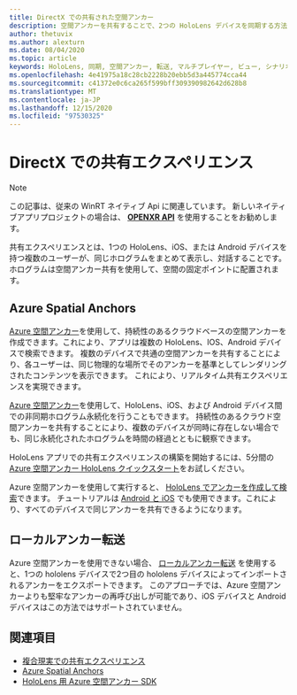 ```yaml
---
title: DirectX での共有された空間アンカー
description: 空間アンカーを共有することで、2つの HoloLens デバイスを同期する方法について説明します。
author: thetuvix
ms.author: alexturn
ms.date: 08/04/2020
ms.topic: article
keywords: HoloLens, 同期, 空間アンカー, 転送, マルチプレイヤー, ビュー, シナリオ, チュートリアル, サンプルコード, Azure, Azure 空間アンカー, ASA
ms.openlocfilehash: 4e41975a18c28cb2228b20ebb5d3a445774cca44
ms.sourcegitcommit: c41372e0c6ca265f599bff309390982642d628b8
ms.translationtype: MT
ms.contentlocale: ja-JP
ms.lasthandoff: 12/15/2020
ms.locfileid: "97530325"
---
```

# <a name="shared-experiences-in-directx"></a>DirectX での共有エクスペリエンス

> [!NOTE]
> この記事は、従来の WinRT ネイティブ Api に関連しています。  新しいネイティブアプリプロジェクトの場合は、 **[OPENXR API](../native/openxr-getting-started.md)** を使用することをお勧めします。

共有エクスペリエンスとは、1つの HoloLens、iOS、または Android デバイスを持つ複数のユーザーが、同じホログラムをまとめて表示し、対話することです。 ホログラムは空間アンカー共有を使用して、空間の固定ポイントに配置されます。

## <a name="azure-spatial-anchors"></a>Azure Spatial Anchors

<a href="https://docs.microsoft.com/azure/spatial-anchors/overview" target="_blank">Azure 空間アンカー</a>を使用して、持続性のあるクラウドベースの空間アンカーを作成できます。これにより、アプリは複数の HoloLens、IOS、Android デバイスで検索できます。  複数のデバイスで共通の空間アンカーを共有することにより、各ユーザーは、同じ物理的な場所でそのアンカーを基準としてレンダリングされたコンテンツを表示できます。  これにより、リアルタイム共有エクスペリエンスを実現できます。

<a href="https://docs.microsoft.com/azure/spatial-anchors/overview" target="_blank">Azure 空間アンカー</a>を使用して、HoloLens、iOS、および Android デバイス間での非同期ホログラム永続化を行うこともできます。  持続性のあるクラウド空間アンカーを共有することにより、複数のデバイスが同時に存在しない場合でも、同じ永続化されたホログラムを時間の経過とともに観察できます。

HoloLens アプリでの共有エクスペリエンスの構築を開始するには、5分間の <a href="https://docs.microsoft.com/azure/spatial-anchors/quickstarts/get-started-hololens" target="_blank">Azure 空間アンカー HoloLens クイックスタート</a>をお試しください。

Azure 空間アンカーを使用して実行すると、 <a href="https://docs.microsoft.com/azure/spatial-anchors/concepts/create-locate-anchors-cpp-winrt" target="_blank">HoloLens でアンカーを作成して検索</a>できます。  チュートリアルは <a href="https://docs.microsoft.com/azure/spatial-anchors/create-locate-anchors-overview" target="_blank">Android と iOS</a> でも使用できます。これにより、すべてのデバイスで同じアンカーを共有できるようになります。

## <a name="local-anchor-transfers"></a>ローカルアンカー転送

Azure 空間アンカーを使用できない場合、 [ローカルアンカー転送](../../out-of-scope/local-anchor-transfers-in-directx.md) を使用すると、1つの hololens デバイスで2つ目の hololens デバイスによってインポートされるアンカーをエクスポートできます。  このアプローチでは、Azure 空間アンカーよりも堅牢なアンカーの再呼び出しが可能であり、iOS デバイスと Android デバイスはこの方法ではサポートされていません。

## <a name="see-also"></a>関連項目
* [複合現実での共有エクスペリエンス](shared-experiences-in-mixed-reality.md)
* <a href="https://docs.microsoft.com/azure/spatial-anchors" target="_blank">Azure Spatial Anchors</a>
* <a href="https://docs.microsoft.com/cpp/api/spatial-anchors/winrt/" target="_blank">HoloLens 用 Azure 空間アンカー SDK</a>